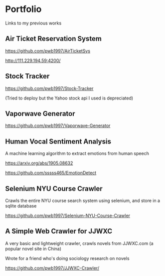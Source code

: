 # Portfolio
Links to my previous works
## Air Ticket Reservation System
https://github.com/pwb1997/AirTicketSys

http://111.229.194.59:4200/
## Stock Tracker
https://github.com/pwb1997/Stock-Tracker

(Tried to deploy but the Yahoo stock api I used is depreciated)
## Vaporwave Generator
https://github.com/pwb1997/Vaporwave-Generator

## Human Vocal Sentiment Analysis
A machine learning algorithm to extract emotions from human speech

https://arxiv.org/abs/1905.08632

https://github.com/sssss465/EmotionDetect
## Selenium NYU Course Crawler
Crawls the entire NYU course search system using selenium, and store in a sqlite database

https://github.com/pwb1997/Selenium-NYU-Course-Crawler
## A Simple Web Crawler for JJWXC
A very basic and lightweight crawler, crawls novels from JJWXC.com (a popular novel site in China)

Wrote for a friend who's doing sociology research on novels

https://github.com/pwb1997/JJWXC-Crawler/
